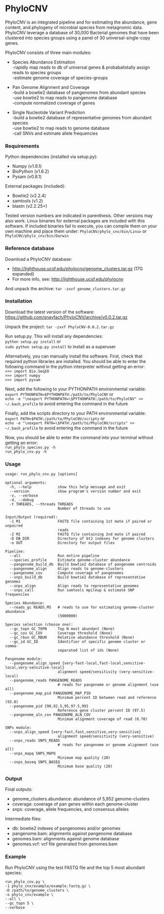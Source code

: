 # PhyloCNV
PhyloCNV is an integrated pipeline and for estimating the abundance, gene content, and phylogeny of microbial species from metagnomic data.  PhyloCNV leverage a database of 30,000 Bacterial genomes that have been clustered into species groups using a panel of 30 universal-single-copy genes. 

PhyloCNV consists of three main modules: 
* Species Abundance Estimation  
 -rapidly map reads to db of universal genes & probabalistally assign reads to species groups  
 -estimate genome coverage of species-groups   

* Pan Genome Alignment and Coverage  
 -build a bowtie2 database of pangenomes from abundant species    
 -use bowtie2 to map reads to pangenome database  
 -compute normalized coverage of genes  

* Single Nucleotide Variant Prediction  
-build a bowtie2 database of representative genomes from abundant species  
-use bowtie2 to map reads to genome database  
-call SNVs and estimate allele frequencies     

### Requirements
Python dependencies (installed via setup.py): 
* Numpy (v1.9.1)
* BioPython (v1.6.2)
* Pysam (v0.8.1)

External packages (included):
* Bowtie2 (v2.2.4)
* samtools (v1.2)
* blastn (v2.2.25+)

Tested version numbers are indicated in parenthesis. Other versions may also work.
Linux binaries for external packages are included with this software. If included binaries fail to execute, you can compile them on your own machine and place them under: `PhyloCNV/phylo_cnv/bin/Linux` or `PhyloCNV/phylo_cnv/bin/Darwin`

### Reference database
Download a PhyloCNV database: 
* http://lighthouse.ucsf.edu/phylocnv/genome_clusters.tar.gz (17G expanded)  
* For more info, see: http://lighthouse.ucsf.edu/phylocnv  
  
And unpack the archive: `tar -zxvf genome_clusters.tar.gz`  

### Installation

Download the latest version of the software: https://github.com/snayfach/PhyloCNV/archive/v0.0.2.tar.gz 

Unpack the project: `tar -zxvf PhyloCNV-0.0.2.tar.gz`

Run setup.py. This will install any dependencies:  
`python setup.py install` or  
`sudo python setup.py install` to install as a superuser

Alternatively, you can manually install the software.
First, check that required python libraries are installed. You should be able to enter the following command in the python interpreter without getting an error:  
`>>> import Bio.SeqIO`  
`>>> import numpy`  
`>>> import pysam`  

Next, add the following to your PYTHONPATH environmental variable:  
`export PYTHONPATH=$PYTHONPATH:/path/to/PhyloCNV` or  
`echo -e "\nexport PYTHONPATH=\$PYTHONPATH:/path/to/PhyloCNV" >> ~/.bash_profile` to avoid entering the command in the future

Finally, add the scripts directory to your PATH environmental variable:  
`export PATH=$PATH:/path/to/PhyloCNV/scripts` or  
`echo -e "\nexport PATH=\$PATH:/path/to/PhyloCNV/scripts" >> ~/.bash_profile` to avoid entering the command in the future

Now, you should be able to enter the command into your terminal without getting an error:  
`run_phylo_species.py -h`  
`run_phylo_cnv.py -h`

### Usage
```
usage: run_phylo_cnv.py [options]

optional arguments:
  -h, --help            show this help message and exit
  --version             show program's version number and exit
  -v, --verbose
  -d, --debug
  -t THREADS, --threads THREADS
                        Number of threads to use

Input/Output (required):
  -1 M1                 FASTQ file containing 1st mate if paired or unpaired
                        reads
  -2 M2                 FASTQ file containing 2nd mate if paired
  -D DB_DIR             Directory of bt2 indexes for genome clusters
  -o OUT                Directory for output files

Pipeline:
  --all                 Run entire pipeline
  --species_profile     Estimate genome-cluster abundance
  --pangenome_build_db  Build bowtie2 database of pangenome centroids
  --pangenome_align     Align reads to genome-clusters
  --pangenome_cov       Compute coverage of pangenomes
  --snps_build_db       Build bowtie2 database of representative genomes
  --snps_align          Align reads to representative genomes
  --snps_call           Run samtools mpileup & estimate SNP frequencies

Species Abundance:
  --reads_gc READS_MS   # reads to use for estimating genome-cluster abundance
                        (5000000)

Species selection (choose one):
  --gc_topn GC_TOPN     Top N most abundant (None)
  --gc_cov GC_COV       Coverage threshold (None)
  --gc_rbun GC_RBUN     Relative abundance threshold (None)
  --gc_id GC_ID         Identifier of specific genome cluster or comma-
                        separated list of ids (None)

Pangenome module:
  --pangenome_align_speed {very-fast-local,fast-local,sensitive-local,very-sensitive-local}
                        alignment speed/sensitivity (very-sensitive-local)
  --pangenome_reads PANGENOME_READS
                        # reads for pangenome or genome alignment (use all)
  --pangenome_map_pid PANGENOME_MAP_PID
                        Minimum percent ID between read and reference (93.0)
  --pangenome_pid {90,92.5,95,97.5,99}
                        Reference gene cluster percent ID (97.5)
  --pangenome_aln_cov PANGENOME_ALN_COV
                        Minimum alignment coverage of read (0.70)

SNPs module:
  --snps_align_speed {very-fast,fast,sensitive,very-sensitive}
                        alignment speed/sensitivity (very-sensitive)
  --snps_reads SNPS_READS
                        # reads for pangenome or genome alignment (use all)
  --snps_mapq SNPS_MAPQ
                        Minimum map quality (20)
  --snps_baseq SNPS_BASEQ
                        Minimum base quality (20)  
```

### Output
Final outputs:  
* genome_clusters.abundance: abundance of 5,952 genome-clusters
* coverage: coverage of pan genes within each genome-cluster  
* snps: coverage, allele frequencies, and consensus alleles   

Intermediate files:  
* db: bowtie2 indexes of pangenomes and/or genomes   
* pangenome.bam: alignments against pangenome database 
* genomes.bam: alignments against genome database   
* genomes.vcf: vcf file generated from genomes.bam

### Example
Run PhyloCNV using the test FASTQ file and the top 5 most abundant species:
```
run_phylo_cnv.py \
-1 phylo_cnv/example/example.fastq.gz \
-D /path/to/genome_clusters \
-o phylo_cnv/example \
--all \
--gc_topn 5 \
--verbose
```
